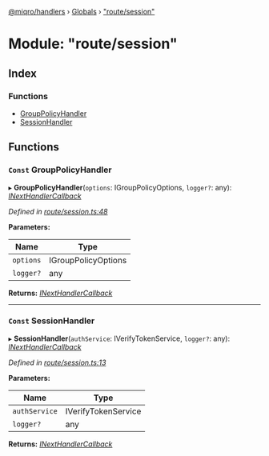 [@miqro/handlers](../README.md) › [Globals](../globals.md) › ["route/session"](_route_session_.md)

# Module: "route/session"

## Index

### Functions

* [GroupPolicyHandler](_route_session_.md#const-grouppolicyhandler)
* [SessionHandler](_route_session_.md#const-sessionhandler)

## Functions

### `Const` GroupPolicyHandler

▸ **GroupPolicyHandler**(`options`: IGroupPolicyOptions, `logger?`: any): *[INextHandlerCallback](_route_common_handlerutils_.md#inexthandlercallback)*

*Defined in [route/session.ts:48](https://github.com/claukers/miqro-express/blob/b08eced/src/route/session.ts#L48)*

**Parameters:**

Name | Type |
------ | ------ |
`options` | IGroupPolicyOptions |
`logger?` | any |

**Returns:** *[INextHandlerCallback](_route_common_handlerutils_.md#inexthandlercallback)*

___

### `Const` SessionHandler

▸ **SessionHandler**(`authService`: IVerifyTokenService, `logger?`: any): *[INextHandlerCallback](_route_common_handlerutils_.md#inexthandlercallback)*

*Defined in [route/session.ts:13](https://github.com/claukers/miqro-express/blob/b08eced/src/route/session.ts#L13)*

**Parameters:**

Name | Type |
------ | ------ |
`authService` | IVerifyTokenService |
`logger?` | any |

**Returns:** *[INextHandlerCallback](_route_common_handlerutils_.md#inexthandlercallback)*
